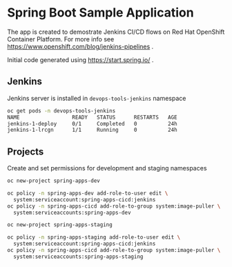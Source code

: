 # Spring Boot Sample Application

The app is created to demostrate Jenkins CI/CD flows on Red Hat OpenShift 
Container Platform. For more info see
https://www.openshift.com/blog/jenkins-pipelines .

Initial code generated using https://start.spring.io/ .

## Jenkins

Jenkins server is installed in `devops-tools-jenkins` namespace

```bash
oc get pods -n devops-tools-jenkins
NAME                 READY   STATUS      RESTARTS   AGE
jenkins-1-deploy     0/1     Completed   0          24h
jenkins-1-lrcgn      1/1     Running     0          24h
```

## Projects

Create and set permissions for development and staging namespaces

```bash
oc new-project spring-apps-dev

oc policy -n spring-apps-dev add-role-to-user edit \
  system:serviceaccount:spring-apps-cicd:jenkins
oc policy -n spring-apps-cicd add-role-to-group system:image-puller \
  system:serviceaccounts:spring-apps-dev

oc new-project spring-apps-staging

oc policy -n spring-apps-staging add-role-to-user edit \
  system:serviceaccount:spring-apps-cicd:jenkins
oc policy -n spring-apps-cicd add-role-to-group system:image-puller \
  system:serviceaccounts:spring-apps-staging
```
